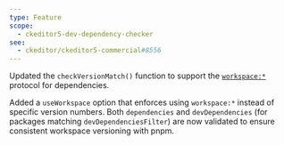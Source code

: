 ```yaml
---
type: Feature
scope:
  - ckeditor5-dev-dependency-checker
see:
  - ckeditor/ckeditor5-commercial#8556
---
```


Updated the `checkVersionMatch()` function to support the [`workspace:*`](https://pnpm.io/workspaces) protocol for dependencies.

Added a `useWorkspace` option that enforces using `workspace:*` instead of specific version numbers. Both `dependencies` and `devDependencies` (for packages matching `devDependenciesFilter`) are now validated to ensure consistent workspace versioning with pnpm.
